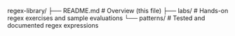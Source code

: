 regex-library/
├── README.md                          # Overview (this file)
├── labs/                              # Hands-on regex exercises and sample evaluations
└── patterns/                          # Tested and documented regex expressions
